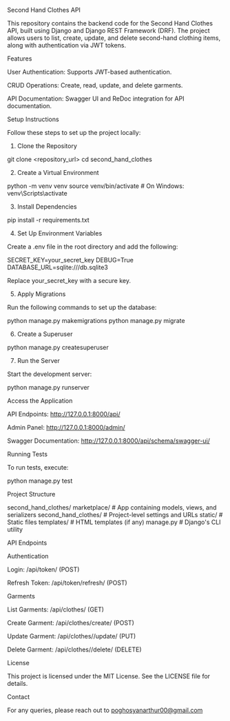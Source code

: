 Second Hand Clothes API

This repository contains the backend code for the Second Hand Clothes API, built using Django and Django REST Framework (DRF). The project allows users to list, create, update, and delete second-hand clothing items, along with authentication via JWT tokens.

Features

User Authentication: Supports JWT-based authentication.

CRUD Operations: Create, read, update, and delete garments.

API Documentation: Swagger UI and ReDoc integration for API documentation.

Setup Instructions

Follow these steps to set up the project locally:

1. Clone the Repository

git clone <repository_url>
cd second_hand_clothes

2. Create a Virtual Environment

python -m venv venv
source venv/bin/activate   # On Windows: venv\Scripts\activate

3. Install Dependencies

pip install -r requirements.txt

4. Set Up Environment Variables

Create a .env file in the root directory and add the following:

SECRET_KEY=your_secret_key
DEBUG=True
DATABASE_URL=sqlite:///db.sqlite3

Replace your_secret_key with a secure key.

5. Apply Migrations

Run the following commands to set up the database:

python manage.py makemigrations
python manage.py migrate

6. Create a Superuser

python manage.py createsuperuser

7. Run the Server

Start the development server:

python manage.py runserver

Access the Application

API Endpoints: http://127.0.0.1:8000/api/

Admin Panel: http://127.0.0.1:8000/admin/

Swagger Documentation: http://127.0.0.1:8000/api/schema/swagger-ui/

Running Tests

To run tests, execute:

python manage.py test

Project Structure

second_hand_clothes/
    marketplace/         # App containing models, views, and serializers
    second_hand_clothes/ # Project-level settings and URLs
    static/              # Static files
    templates/           # HTML templates (if any)
    manage.py            # Django's CLI utility

API Endpoints

Authentication

Login: /api/token/ (POST)

Refresh Token: /api/token/refresh/ (POST)

Garments

List Garments: /api/clothes/ (GET)

Create Garment: /api/clothes/create/ (POST)

Update Garment: /api/clothes/<id>/update/ (PUT)

Delete Garment: /api/clothes/<id>/delete/ (DELETE)

License

This project is licensed under the MIT License. See the LICENSE file for details.

Contact

For any queries, please reach out to poghosyanarthur00@gmail.com
